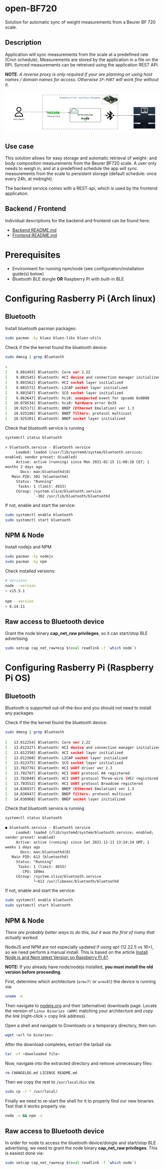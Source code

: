 # open-BF720
Solution for automatic sync of weight measurements from a Beurer BF 720 scale.

##

## Description

Application will sync measurements from the scale at a predefined rate (Cron schedule). Measurements are stored by the application in a file on the RPI. Synced measurements can be retreived using the application REST API.

**NOTE**:
_A reverse proxy is only required if your are planning on using host names / domain names for access. Otherwise `IP:PORT` will work fine without it._


![alt text](images/architecture.png)


## Use case

This solution allows for easy storage and automatic retrieval of weight- and body composition measurements from the Beurer BF720 scale. A user only needs to weigh in, and at a predefined schedule the app will sync measurements from the scale to persistent storage (default schedule: once every 24h, at midnight).

The backend service comes with a REST-api, which is used by the frontend application.

## Backend / Frontend
Individual descriptions for the backend and frontend can be found here:
- [Backend README.md](backend/README.md)
- [Frontend README.md](frontend/README.md)

# Prerequisites
- Environment for running npm/node (see configuration/installation guide(s) below)
- Bluetooth BLE dongle **OR** Raspberry Pi with built-in BLE


# Configuring Rasberry Pi (Arch linux)

## Bluetooth

Install bluetooth pacman packages:
```sh
sudo pacman -Sy bluez bluez-libs bluez-utils
```

Check if the the kernel found the bluetooth device:
```sh
sudo dmesg | grep Bluetooth

>
[    9.801493] Bluetooth: Core ver 2.22
[    9.801545] Bluetooth: HCI device and connection manager initialized
[    9.801562] Bluetooth: HCI socket layer initialized
[    9.801572] Bluetooth: L2CAP socket layer initialized
[    9.801587] Bluetooth: SCO socket layer initialized
[    9.863647] Bluetooth: hci0: unexpected event for opcode 0x0000
[   10.078534] Bluetooth: hci0: hardware error 0x35
[   10.925171] Bluetooth: BNEP (Ethernet Emulation) ver 1.3
[   10.925186] Bluetooth: BNEP filters: protocol multicast
[   10.925201] Bluetooth: BNEP socket layer initialized
```

Check that bluetooth service is running
```
systemctl status bluetooth

> bluetooth.service - Bluetooth service
     Loaded: loaded (/usr/lib/systemd/system/bluetooth.service; enabled; vendor preset: disabled)
     Active: active (running) since Mon 2021-02-15 11:08:28 CET; 1 months 2 days ago
       Docs: man:bluetoothd(8)
   Main PID: 302 (bluetoothd)
     Status: "Running"
      Tasks: 1 (limit: 4915)
     CGroup: /system.slice/bluetooth.service
             `-302 /usr/lib/bluetooth/bluetoothd
```

If not, enable and start the service:

```sh
sudo systemctl enable bluetooth
sudo systemctl start bluetooth
```

## NPM & Node
Install nodejs and NPM
```sh
sudo pacman -Sy nodejs
sudo pacman -Sy npm
```

Check installed versions:
```sh
# Versions
node --version
> v15.5.1

npm --version
> 6.14.11
```

## Raw access to Bluetooth device
Grant the node binary **cap_net_raw privileges**, so it can start/stop BLE advertising.
```sh
sudo setcap cap_net_raw+eip $(eval readlink -f `which node`)
```

# Configuring Rasberry Pi (Raspberry Pi OS)
## Bluetooth
Bluetooth is supported out-of-the-box and you should not need to install any packages.

Check if the the kernel found the bluetooth device:
```sh
sudo dmesg | grep Bluetooth

[   13.012254] Bluetooth: Core ver 2.22
[   13.012327] Bluetooth: HCI device and connection manager initialized
[   13.012350] Bluetooth: HCI socket layer initialized
[   13.012360] Bluetooth: L2CAP socket layer initialized
[   13.012375] Bluetooth: SCO socket layer initialized
[   13.702776] Bluetooth: HCI UART driver ver 2.3
[   13.702787] Bluetooth: HCI UART protocol H4 registered
[   13.702849] Bluetooth: HCI UART protocol Three-wire (H5) registered
[   13.703552] Bluetooth: HCI UART protocol Broadcom registered
[   14.036937] Bluetooth: BNEP (Ethernet Emulation) ver 1.3
[   14.036947] Bluetooth: BNEP filters: protocol multicast
[   14.036960] Bluetooth: BNEP socket layer initialized
```

Check that bluetooth service is running
```
systemctl status bluetooth

● bluetooth.service - Bluetooth service
     Loaded: loaded (/lib/systemd/system/bluetooth.service; enabled; vendor preset: enabled)
     Active: active (running) since Sat 2021-12-11 13:24:24 GMT; 1 weeks 1 days ago
       Docs: man:bluetoothd(8)
   Main PID: 612 (bluetoothd)
     Status: "Running"
      Tasks: 1 (limit: 4915)
        CPU: 109ms
     CGroup: /system.slice/bluetooth.service
             └─612 /usr/libexec/bluetooth/bluetoothd
```

If not, enable and start the service:

```sh
sudo systemctl enable bluetooth
sudo systemctl start bluetooth
```

## NPM & Node
_There are probably better ways to do this, but it was the first of many that actually worked._

NodeJS and NPM are not especially updated if using _apt_ (12.22.5 vs 16+), so we need perform a manual install.
This is based on the article [Install Node.js and Npm latest Version on Raspberry Pi 4?](https://officialrajdeepsingh.dev/install-node-js-and-npm-latest-version-on-raspberry-pi-4/).

**NOTE:**
If you already have node/nodejs installed, **you must install the old version before proceeding**.

First, determine which architecture (`armv7l` or `armv8l`) the device is running via:
```sh
uname -m
```

Then navigate to [nodejs.org](https://nodejs.org/en/download/) and their (alternative) downloads page.
Locate the version of `Linux Binaries (ARM)` matching your architecture and _copy the link_ (right-click > copy link address).

Open a shell and navigate to Downloads or a temporary directory, then run:
```sh
wget <url to binaries>
```

After the download completes, extract the tarball via:
```sh
tar -xf <downloaded file>
```

Now, navigate into the extracted directory and remove unnecessary files:
```sh
rm CHANGELOG.md LICENSE README.md
```

Then we copy the rest to `/usr/local/bin` via:
```sh
sudo cp -r * /usr/local/
```

Finally we need to re-start the shell for it to properly find our new binaries.
Test that it works properly via:
```sh
node -v && npm -v
```

## Raw access to Bluetooth device
In order for node to access the bluetooth device/dongle and start/stop BLE advertising, we need to grant the node binary
**cap_net_raw privileges**. This is easiest done via:
```sh
sudo setcap cap_net_raw+eip $(eval readlink -f `which node`)
```
